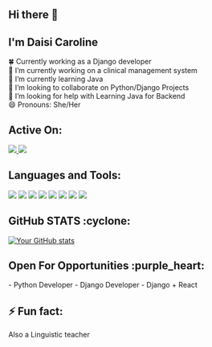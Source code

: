 <!DOCTYPE html>
<html>
<head>
  <style>
    /* Add dark mode styles here */
    body.dark-mode {
      background-color: #121212;
      color: #ffffff;
    }

    /* Customize your dark mode styles as needed */
  </style>
</head>
<body>
  <h2>Hi there 👋</h2>
  <h2>I'm Daisi Caroline</h2>

  <p>
    🍀 Currently working as a Django developer<br>
    🔭 I’m currently working on a clinical management system<br>
    🌱 I’m currently learning Java<br>
    👯 I’m looking to collaborate on Python/Django Projects<br>
    🤔 I’m looking for help with Learning Java for Backend<br>
    😄 Pronouns: She/Her
  </p>

  <h2>Active On:</h2>
  <p>
    <a href="https://www.linkedin.com/in/daisi-caroline-6a611a207/" target="blank">
      <img src="https://img.shields.io/badge/-Caroline%20Daisi-0077B5?style=for-the-badge&logo=Linkedin&logoColor=white"/>
    </a>
    <a href="https://twitter.com/DaisyOdawa" target="blank">
      <img src="https://img.shields.io/badge/-Daisi%20Caroline-0077B5?style=for-the-badge&logo=Twitter&logoColor=white"/>
    </a>
  </p>

  <h2>Languages and Tools:</h2>
  <p>
    <img src="https://img.shields.io/badge/HTML5-E34F26?style=for-the-badge&logo=html5&logoColor=white">
    <img src="https://img.shields.io/badge/CSS-0077B5?&style=for-the-badge&logo=css3&logoColor=white">
    <img src="https://img.shields.io/badge/JavaScript-F7DF1E?style=for-the-badge&logo=javascript&logoColor=white">
    <img src="https://img.shields.io/badge/React-14354C?style=for-the-badge&logo=react&logoColor=blue">
    <img src="https://img.shields.io/badge/Bootstrap-563D7C?style=for-the-badge&logo=bootstrap&logoColor=white">
    <img src="https://img.shields.io/badge/Django-092E20?style=for-the-badge&logo=django&logoColor=white">
    <img src="https://img.shields.io/badge/Figma-4EA94B?style=for-the-badge&logo=figma&logoColor=white">
    <img src="https://img.shields.io/badge/Vscode-0077B5?style=for-the-badge&logo=visual-studio-code&logoColor=white">
    <!-- Add more language and tool badges here -->
  </p>

  <h2>GitHub STATS :cyclone:</h2>
  <p>
    <a href="https://github.com/anuraghazra/github-readme-stats">
      <img src="https://github-readme-stats.vercel.app/api?username=daisy-carolin" alt="Your GitHub stats">
    </a>
  </p>

  <h2>Open For Opportunities :purple_heart:</h2>
  <p>
    - Python Developer
    - Django Developer
    - Django + React
  </p>

  <h2>⚡ Fun fact:</h2>
  <p>Also a Linguistic teacher</p>

  <script>
    // JavaScript to toggle dark mode
    const body = document.body;
    const darkModeButton = document.getElementById('dark-mode-button');

    darkModeButton.addEventListener('click', () => {
      body.classList.toggle('dark-mode');
    });
  </script>
</body>
</html>
